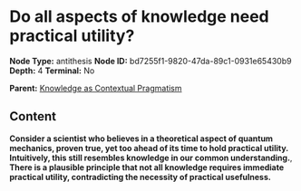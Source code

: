 # Do all aspects of knowledge need practical utility?

**Node Type:** antithesis
**Node ID:** bd7255f1-9820-47da-89c1-0931e65430b9
**Depth:** 4
**Terminal:** No

**Parent:** [Knowledge as Contextual Pragmatism](knowledge-as-contextual-pragmatism-synthesis-58b0d4c4-4eeb-46a9-99af-766901c4c5df.md)

## Content

**Consider a scientist who believes in a theoretical aspect of quantum mechanics, proven true, yet too ahead of its time to hold practical utility. Intuitively, this still resembles knowledge in our common understanding.**, **There is a plausible principle that not all knowledge requires immediate practical utility, contradicting the necessity of practical usefulness.**
